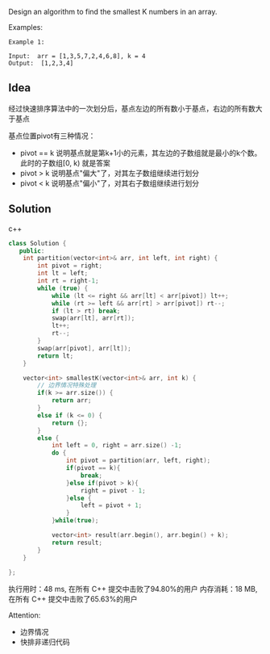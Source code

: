 Design an algorithm to find the smallest K numbers in an array.

Examples:

```
Example 1:

Input:  arr = [1,3,5,7,2,4,6,8], k = 4
Output:  [1,2,3,4]
```

## Idea

经过快速排序算法中的一次划分后，基点左边的所有数小于基点，右边的所有数大于基点

基点位置pivot有三种情况：

- pivot == k 说明基点就是第k+1小的元素，其左边的子数组就是最小的k个数。此时的子数组[0, k) 就是答案
- pivot > k 说明基点"偏大"了，对其左子数组继续进行划分
- pivot < k 说明基点"偏小"了，对其右子数组继续进行划分

## Solution

c++
```c++
class Solution {
   public:
    int partition(vector<int>& arr, int left, int right) {
        int pivot = right;
        int lt = left;
        int rt = right-1;
        while (true) {
            while (lt <= right && arr[lt] < arr[pivot]) lt++;
            while (rt >= left && arr[rt] > arr[pivot]) rt--;
            if (lt > rt) break;
            swap(arr[lt], arr[rt]);
            lt++;
            rt--;
        }
        swap(arr[pivot], arr[lt]);
        return lt;
    }

    vector<int> smallestK(vector<int>& arr, int k) {
        // 边界情况特殊处理
        if(k >= arr.size()) {
            return arr;
        } 
        else if (k <= 0) {
            return {};
        } 
        else { 
            int left = 0, right = arr.size() -1;
            do {
                int pivot = partition(arr, left, right);
                if(pivot == k){
                    break;
                }else if(pivot > k){
                    right = pivot - 1;
                }else {
                    left = pivot + 1;
                }
            }while(true);        

            vector<int> result(arr.begin(), arr.begin() + k);
            return result;
        }   
    }
    
};
```

执行用时：48 ms, 在所有 C++ 提交中击败了94.80%的用户
内存消耗：18 MB, 在所有 C++ 提交中击败了65.63%的用户

Attention:
- 边界情况
- 快排非递归代码
